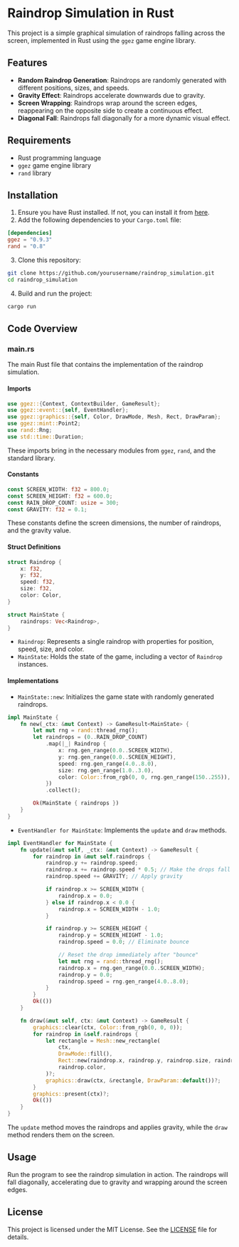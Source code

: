 
# Raindrop Simulation in Rust

This project is a simple graphical simulation of raindrops falling across the screen, implemented in Rust using the `ggez` game engine library.

## Features

- **Random Raindrop Generation**: Raindrops are randomly generated with different positions, sizes, and speeds.
- **Gravity Effect**: Raindrops accelerate downwards due to gravity.
- **Screen Wrapping**: Raindrops wrap around the screen edges, reappearing on the opposite side to create a continuous effect.
- **Diagonal Fall**: Raindrops fall diagonally for a more dynamic visual effect.

## Requirements

- Rust programming language
- `ggez` game engine library
- `rand` library

## Installation

1. Ensure you have Rust installed. If not, you can install it from [here](https://www.rust-lang.org/tools/install).
2. Add the following dependencies to your `Cargo.toml` file:

```toml
[dependencies]
ggez = "0.9.3"
rand = "0.8"
```

3. Clone this repository:

```sh
git clone https://github.com/yourusername/raindrop_simulation.git
cd raindrop_simulation
```

4. Build and run the project:

```sh
cargo run
```

## Code Overview

### main.rs

The main Rust file that contains the implementation of the raindrop simulation.

#### Imports

```rust
use ggez::{Context, ContextBuilder, GameResult};
use ggez::event::{self, EventHandler};
use ggez::graphics::{self, Color, DrawMode, Mesh, Rect, DrawParam};
use ggez::mint::Point2;
use rand::Rng;
use std::time::Duration;
```

These imports bring in the necessary modules from `ggez`, `rand`, and the standard library.

#### Constants

```rust
const SCREEN_WIDTH: f32 = 800.0;
const SCREEN_HEIGHT: f32 = 600.0;
const RAIN_DROP_COUNT: usize = 300;
const GRAVITY: f32 = 0.1;
```

These constants define the screen dimensions, the number of raindrops, and the gravity value.

#### Struct Definitions

```rust
struct Raindrop {
    x: f32,
    y: f32,
    speed: f32,
    size: f32,
    color: Color,
}

struct MainState {
    raindrops: Vec<Raindrop>,
}
```

- `Raindrop`: Represents a single raindrop with properties for position, speed, size, and color.
- `MainState`: Holds the state of the game, including a vector of `Raindrop` instances.

#### Implementations

- `MainState::new`: Initializes the game state with randomly generated raindrops.

```rust
impl MainState {
    fn new(_ctx: &mut Context) -> GameResult<MainState> {
        let mut rng = rand::thread_rng();
        let raindrops = (0..RAIN_DROP_COUNT)
            .map(|_| Raindrop {
                x: rng.gen_range(0.0..SCREEN_WIDTH),
                y: rng.gen_range(0.0..SCREEN_HEIGHT),
                speed: rng.gen_range(4.0..8.0),
                size: rng.gen_range(1.0..3.0),
                color: Color::from_rgb(0, 0, rng.gen_range(150..255)),
            })
            .collect();

        Ok(MainState { raindrops })
    }
}
```

- `EventHandler for MainState`: Implements the `update` and `draw` methods.

```rust
impl EventHandler for MainState {
    fn update(&mut self, _ctx: &mut Context) -> GameResult {
        for raindrop in &mut self.raindrops {
            raindrop.y += raindrop.speed;
            raindrop.x += raindrop.speed * 0.5; // Make the drops fall diagonally
            raindrop.speed += GRAVITY; // Apply gravity

            if raindrop.x >= SCREEN_WIDTH {
                raindrop.x = 0.0;
            } else if raindrop.x < 0.0 {
                raindrop.x = SCREEN_WIDTH - 1.0;
            }

            if raindrop.y >= SCREEN_HEIGHT {
                raindrop.y = SCREEN_HEIGHT - 1.0;
                raindrop.speed = 0.0; // Eliminate bounce

                // Reset the drop immediately after "bounce"
                let mut rng = rand::thread_rng();
                raindrop.x = rng.gen_range(0.0..SCREEN_WIDTH);
                raindrop.y = 0.0;
                raindrop.speed = rng.gen_range(4.0..8.0);
            }
        }
        Ok(())
    }

    fn draw(&mut self, ctx: &mut Context) -> GameResult {
        graphics::clear(ctx, Color::from_rgb(0, 0, 0));
        for raindrop in &self.raindrops {
            let rectangle = Mesh::new_rectangle(
                ctx,
                DrawMode::fill(),
                Rect::new(raindrop.x, raindrop.y, raindrop.size, raindrop.size * 2.0),
                raindrop.color,
            )?;
            graphics::draw(ctx, &rectangle, DrawParam::default())?;
        }
        graphics::present(ctx)?;
        Ok(())
    }
}
```

The `update` method moves the raindrops and applies gravity, while the `draw` method renders them on the screen.

## Usage

Run the program to see the raindrop simulation in action. The raindrops will fall diagonally, accelerating due to gravity and wrapping around the screen edges.

## License

This project is licensed under the MIT License. See the [LICENSE](LICENSE) file for details.
